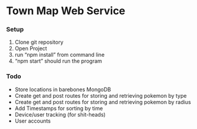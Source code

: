 # Town Map Web Service 
### Setup
1. Clone git repository
2. Open Project
2. run “npm install” from command line
3. “npm start” should run the program
### Todo
- Store locations in barebones MongoDB
- Create get and post routes for storing and retrieving pokemon by type
- Create get and post routes for storing and retrieving pokemon by radius
- Add Timestamps for sorting by time
- Device/user tracking (for shit-heads)
- User accounts

